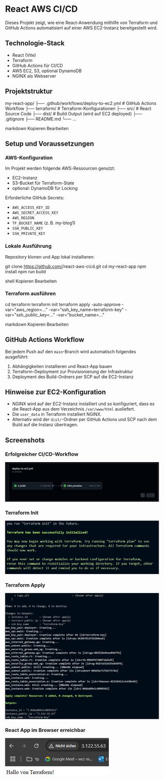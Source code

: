 # React AWS CI/CD

Dieses Projekt zeigt, wie eine React-Anwendung mithilfe von Terraform und GitHub Actions automatisiert auf einer AWS EC2-Instanz bereitgestellt wird.

## Technologie-Stack

- React (Vite)
- Terraform
- GitHub Actions für CI/CD
- AWS EC2, S3, optional DynamoDB
- NGINX als Webserver

## Projektstruktur

my-react-app/
├── .github/workflows/deploy-to-ec2.yml # GitHub Actions Workflow
├── terraform/ # Terraform-Konfigurationen
├── src/ # React Source Code
├── dist/ # Build Output (wird auf EC2 deployed)
├── .gitignore
├── README.md
└── ...

markdown
Kopieren
Bearbeiten

## Setup und Voraussetzungen

### AWS-Konfiguration

Im Projekt werden folgende AWS-Ressourcen genutzt:

- EC2-Instanz
- S3-Bucket für Terraform-State
- optional: DynamoDB für Locking

Erforderliche GitHub Secrets:

- `AWS_ACCESS_KEY_ID`
- `AWS_SECRET_ACCESS_KEY`
- `AWS_REGION`
- `TF_BUCKET_NAME` (z. B. my-blog1)
- `SSH_PUBLIC_KEY`
- `SSH_PRIVATE_KEY`

### Lokale Ausführung

Repository klonen und App lokal installieren:

git clone https://github.com/<username>/react-aws-cicd.git
cd my-react-app
npm install
npm run build

shell
Kopieren
Bearbeiten

### Terraform ausführen

cd terraform
terraform init
terraform apply -auto-approve -var="aws_region=..." -var="ssh_key_name=terraform-key" -var="ssh_public_key=..." -var="bucket_name=..."

markdown
Kopieren
Bearbeiten

## GitHub Actions Workflow

Bei jedem Push auf den `main`-Branch wird automatisch folgendes ausgeführt:

1. Abhängigkeiten installieren und React-App bauen
2. Terraform-Deployment zur Provisionierung der Infrastruktur
3. Deployment des Build-Ordners per SCP auf die EC2-Instanz

## Hinweise zur EC2-Konfiguration

- NGINX wird auf der EC2-Instanz installiert und so konfiguriert, dass es die React-App aus dem Verzeichnis `/var/www/html` ausliefert.
- Die `user_data` in Terraform installiert NGINX.
- Alternativ wird der `dist/`-Ordner per GitHub Actions und SCP nach dem Build auf die Instanz übertragen.

## Screenshots

### Erfolgreicher CI/CD-Workflow
![CI/CD Workflow abgeschlossen](screenshots/terraform-cicd-finished.png)

### Terraform Init
![Terraform Init](screenshots/terraform%20init.png)

### Terraform Apply
![Terraform Apply](screenshots/terraform%20apply.png)

### React App im Browser erreichbar
![React App](screenshots/browser.png)
